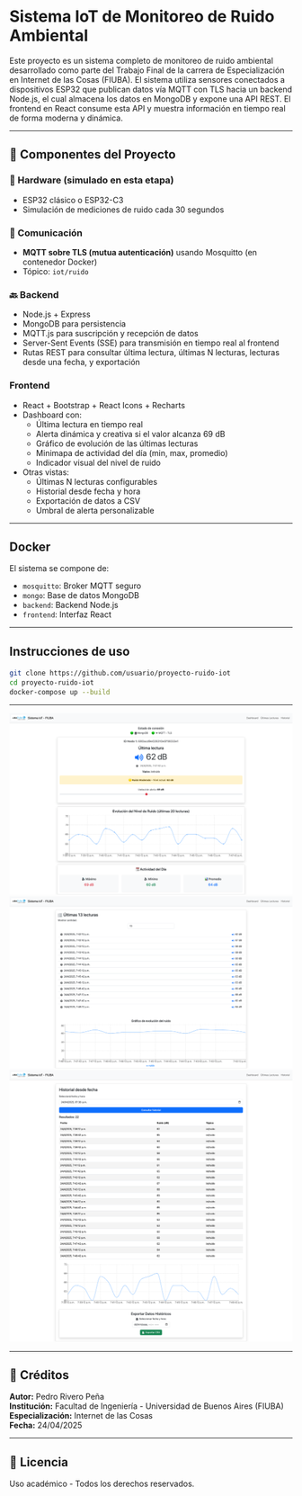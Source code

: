 # Sistema IoT de Monitoreo de Ruido Ambiental

Este proyecto es un sistema completo de monitoreo de ruido ambiental desarrollado como parte del Trabajo Final de la carrera de Especialización en Internet de las Cosas (FIUBA). El sistema utiliza sensores conectados a dispositivos ESP32 que publican datos vía MQTT con TLS hacia un backend Node.js, el cual almacena los datos en MongoDB y expone una API REST. El frontend en React consume esta API y muestra información en tiempo real de forma moderna y dinámica.

---

## 🧩 Componentes del Proyecto

### 🔧 Hardware (simulado en esta etapa)
- ESP32 clásico o ESP32-C3
- Simulación de mediciones de ruido cada 30 segundos

### 📡 Comunicación
- **MQTT sobre TLS (mutua autenticación)** usando Mosquitto (en contenedor Docker)
- Tópico: `iot/ruido`

### 🔙 Backend
- Node.js + Express
- MongoDB para persistencia
- MQTT.js para suscripción y recepción de datos
- Server-Sent Events (SSE) para transmisión en tiempo real al frontend
- Rutas REST para consultar última lectura, últimas N lecturas, lecturas desde una fecha, y exportación

###  Frontend
- React + Bootstrap + React Icons + Recharts
- Dashboard con:
  - Última lectura en tiempo real
  - Alerta dinámica y creativa si el valor alcanza 69 dB
  - Gráfico de evolución de las últimas lecturas
  - Minimapa de actividad del día (min, max, promedio)
  - Indicador visual del nivel de ruido
- Otras vistas:
  - Últimas N lecturas configurables
  - Historial desde fecha y hora
  - Exportación de datos a CSV
  - Umbral de alerta personalizable

---

##  Docker

El sistema se compone de:
- `mosquitto`: Broker MQTT seguro
- `mongo`: Base de datos MongoDB
- `backend`: Backend Node.js
- `frontend`: Interfaz React

---

##  Instrucciones de uso

```bash
git clone https://github.com/usuario/proyecto-ruido-iot
cd proyecto-ruido-iot
docker-compose up --build
```

---

![Dashboard en tiempo real](assets/vite1.png)
![Dashboard en tiempo real](assets/vite2.png)
![Dashboard en tiempo real](assets/vite3.png)

---

## 🏫 Créditos

**Autor:** Pedro Rivero Peña  
**Institución:** Facultad de Ingeniería - Universidad de Buenos Aires (FIUBA)  
**Especialización:** Internet de las Cosas  
**Fecha:** 24/04/2025

---

## 📃 Licencia

Uso académico - Todos los derechos reservados.
